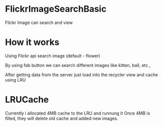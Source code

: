 # FlickrImageSearchBasic
Flickr Image can search and view

# How it works

Using Flickr api search image
(default - flower)

By using fab button we can search different images like kitten, ball, etc.,

After getting data from the server just load into the recycler view and cache using LRU

# LRUCache

Currently i allocated 4MB cache to the LRU and runnung it
Once 4MB is filled, they will delete old cache and added new images.
